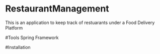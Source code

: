﻿# RestaurantManagement
This is an application to keep track of restuarants under a Food Delivery Platform

#Tools
Spring Framework


#Installation

